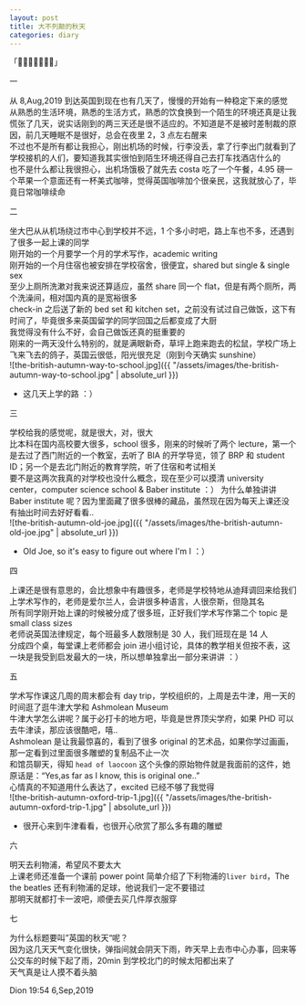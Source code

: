 ```yaml
---
layout: post
title: 大不列颠的秋天
categories: diary
---
```


「🧥👖🥾🧦🧣🎒🌂」

一  

从 8,Aug,2019 到达英国到现在也有几天了，慢慢的开始有一种稳定下来的感觉  
从熟悉的生活环境，熟悉的生活方式，熟悉的饮食换到一个陌生的环境还真是让我慌张了几天，说实话刚到的两三天还是很不适应的。不知道是不是被时差制裁的原因，前几天睡眠不是很好，总会在夜里 2，3 点左右醒来  
不过也不是所有都让我担心，刚出机场的时候，行李没丢，拿了行李出门就看到了学校接机的人们，要知道我其实很怕到陌生环境还得自己去打车找酒店什么的  
也不是什么都让我很担心，出机场饿极了就先去 costa 吃了一个午餐，4.95 磅一个苹果一个意面还有一杯美式咖啡，觉得英国咖啡加个很亲民，这我就放心了，毕竟日常咖啡续命  

二  

坐大巴从从机场绕过市中心到学校并不远，1 个多小时吧，路上车也不多，还遇到了很多一起上课的同学  
刚开始的一个月要学一个月的学术写作，academic writing  
刚开始的一个月住宿也被安排在学校宿舍，很便宜，shared but single & single sex  
至少上厕所洗漱对我来说还算适应，虽然 share 同一个 flat，但是有两个厕所，两个洗澡间，相对国内真的是宽裕很多  
check-in 之后送了新的 bed set 和 kitchen set，之前没有试过自己做饭，这下有时间了，毕竟很多来英国留学的同学回国之后都变成了大厨  
我觉得没有什么不好，会自己做饭还真的挺重要的  
刚来的一两天没什么特别的，就是满眼新奇，草坪上跑来跑去的松鼠，学校广场上飞来飞去的鸽子，英国云很低，阳光很充足（刚到今天确实 sunshine）  
![the-british-autumn-way-to-school.jpg]({{ "/assets/images/the-british-autumn-way-to-school.jpg" | absolute_url }})
* 这几天上学的路 ：）

三  

学校给我的感觉呢，就是很大，对，很大  
比本科在国内高校要大很多，school 很多，刚来的时候听了两个 lecture，第一个是去过了西门附近的一个教室，去听了 BIA 的开学导览，领了 BRP 和 student ID；另一个是去北门附近的教育学院，听了住宿和考试相关  
要不是这两次我真的对学校也没什么概念，现在至少可以摸清 university center，computer science school & Baber institute  ：） 
为什么单独讲讲 Baber institute 呢？因为里面藏了很多很棒的藏品，虽然现在因为每天上课还没有抽出时间去好好看看..  
![the-british-autumn-old-joe.jpg]({{ "/assets/images/the-british-autumn-old-joe.jpg" | absolute_url }})
* Old Joe, so it's easy to figure out where I'm I ：）

四  

上课还是很有意思的，会比想象中有趣很多，老师是学校特地从迪拜调回来给我们上学术写作的，老师是爱尔兰人，会讲很多种语言，人很奈斯，但隐其名  
所有同学刚开始上课的时候被分成了很多班，正好我们学术写作第二个 topic 是 small class sizes  
老师说英国法律规定，每个班最多人数限制是 30 人，我们班现在是 14 人  
分成四个桌，每堂课上老师都会 join 进小组讨论，具体的教学相关但按不表，这一块是我受到启发最大的一块，所以想单独拿出一部分来讲讲 ：）  

五  

学术写作课这几周的周末都会有 day trip，学校组织的，上周是去牛津，用一天的时间逛了逛牛津大学和 Ashmolean Museum  
牛津大学怎么讲呢？属于必打卡的地方吧，毕竟是世界顶尖学府，如果 PHD 可以去牛津读，那应该很酷吧，嘻..  
Ashmolean 是让我最惊喜的，看到了很多 original 的艺术品，如果你学过画画，那一定看到过里面很多雕塑的复制品不止一次  
和馆员聊天，得知 `head of laocoon` 这个头像的原始物件就是我面前的这件，她原话是：“Yes,as far as I know, this is original one..”  
心情真的不知道用什么表达了，excited 已经不够了我觉得  
![the-british-autumn-oxford-trip-1.jpg]({{ "/assets/images/the-british-autumn-oxford-trip-1.jpg" | absolute_url }})
* 很开心来到牛津看看，也很开心欣赏了那么多有趣的雕塑

六  

明天去利物浦，希望风不要太大  
上课老师还准备一个课前 power point 简单介绍了下利物浦的`liver bird`，The the beatles 还有利物浦的足球，他说我们一定不要错过  
那明天就都打卡一波吧，顺便去买几件厚衣服穿

七  

为什么标题要叫”英国的秋天“呢？  
因为这几天天气变化很快，弹指间就会阴天下雨，昨天早上去市中心办事，回来等公交车的时候下起了雨，20min 到学校北门的时候太阳都出来了  
天气真是让人摸不着头脑  

Dion
19:54 6,Sep,2019